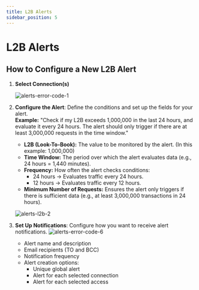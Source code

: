 ```yaml
---
title: L2B Alerts
sidebar_position: 5
---
```


# L2B Alerts

## How to Configure a New L2B Alert

1. **Select Connection(s)**

   ![alerts-error-code-1](https://storage.travelgate.com/kbase/alerts-error-code-1.jpg)
2. **Configure the Alert**: Define the conditions and set up the fields for your alert.  
**Example:** "Check if my L2B exceeds 1,000,000 in the last 24 hours, and evaluate it every 24 hours. The alert should only trigger if there are at least 3,000,000 requests in the time window."
   - **L2B (Look-To-Book):** The value to be monitored by the alert. (In this example: 1,000,000)
   - **Time Window:** The period over which the alert evaluates data (e.g., 24 hours = 1,440 minutes).
   - **Frequency:** How often the alert checks conditions:
     - 24 hours → Evaluates traffic every 24 hours.
     - 12 hours → Evaluates traffic every 12 hours.
   - **Minimum Number of Requests:** Ensures the alert only triggers if there is sufficient data (e.g., at least 3,000,000 transactions in 24 hours).

   ![alerts-l2b-2](https://storage.travelgate.com/kbase/alerts-l2b-2.jpg)

3. **Set Up Notifications**: Configure how you want to receive alert notifications.
   ![alerts-error-code-6](https://storage.travelgate.com/kbase/alerts-error-code-6.jpg)
   - Alert name and description
   - Email recipients (TO and BCC)
   - Notification frequency
   - Alert creation options:
     - Unique global alert
     - Alert for each selected connection
     - Alert for each selected access